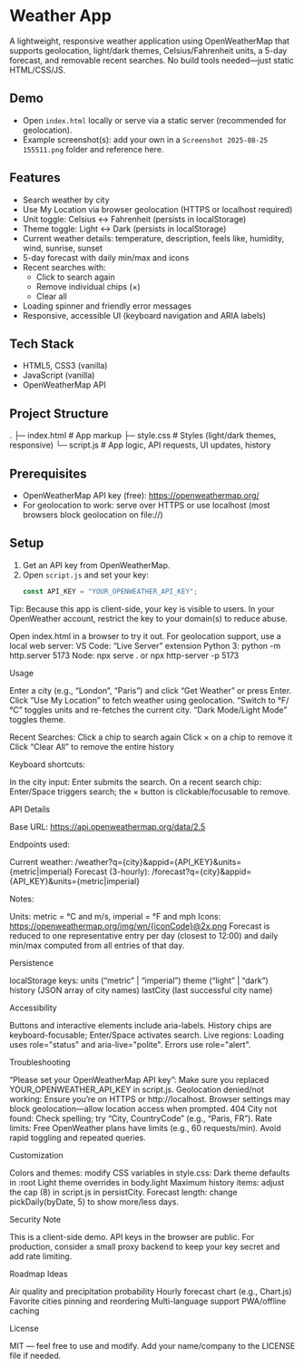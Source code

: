 # Weather App

A lightweight, responsive weather application using OpenWeatherMap that supports geolocation, light/dark themes, Celsius/Fahrenheit units, a 5-day forecast, and removable recent searches. No build tools needed—just static HTML/CSS/JS.

## Demo

- Open `index.html` locally or serve via a static server (recommended for geolocation).
- Example screenshot(s): add your own in a `Screenshot 2025-08-25 155511.png` folder and reference here.

## Features

- Search weather by city
- Use My Location via browser geolocation (HTTPS or localhost required)
- Unit toggle: Celsius ↔ Fahrenheit (persists in localStorage)
- Theme toggle: Light ↔ Dark (persists in localStorage)
- Current weather details: temperature, description, feels like, humidity, wind, sunrise, sunset
- 5-day forecast with daily min/max and icons
- Recent searches with:
  - Click to search again
  - Remove individual chips (×)
  - Clear all
- Loading spinner and friendly error messages
- Responsive, accessible UI (keyboard navigation and ARIA labels)

## Tech Stack

- HTML5, CSS3 (vanilla)
- JavaScript (vanilla)
- OpenWeatherMap API

## Project Structure



. ├─ index.html # App markup ├─ style.css # Styles (light/dark themes, responsive) └─ script.js # App logic, API requests, UI updates, history


## Prerequisites

- OpenWeatherMap API key (free): https://openweathermap.org/
- For geolocation to work: serve over HTTPS or use localhost (most browsers block geolocation on file://)

## Setup

1. Get an API key from OpenWeatherMap.
2. Open `script.js` and set your key:
   ```js
   const API_KEY = "YOUR_OPENWEATHER_API_KEY";


Tip: Because this app is client-side, your key is visible to users. In your OpenWeather account, restrict the key to your domain(s) to reduce abuse.

Open index.html in a browser to try it out.
For geolocation support, use a local web server:
VS Code: “Live Server” extension
Python 3: python -m http.server 5173
Node: npx serve . or npx http-server -p 5173

Usage

Enter a city (e.g., “London”, “Paris”) and click “Get Weather” or press Enter.
Click “Use My Location” to fetch weather using geolocation.
“Switch to °F/°C” toggles units and re-fetches the current city.
“Dark Mode/Light Mode” toggles theme.

Recent Searches:
Click a chip to search again
Click × on a chip to remove it
Click “Clear All” to remove the entire history

Keyboard shortcuts:

In the city input: Enter submits the search.
On a recent search chip: Enter/Space triggers search; the × button is clickable/focusable to remove.

API Details

Base URL: https://api.openweathermap.org/data/2.5

Endpoints used:

Current weather: /weather?q={city}&appid={API_KEY}&units={metric|imperial}
Forecast (3-hourly): /forecast?q={city}&appid={API_KEY}&units={metric|imperial}

Notes:

Units: metric = °C and m/s, imperial = °F and mph
Icons: https://openweathermap.org/img/wn/{iconCode}@2x.png
Forecast is reduced to one representative entry per day (closest to 12:00) and daily min/max computed from all entries of that day.

Persistence

localStorage keys:
units (“metric” | “imperial”)
theme (“light” | “dark”)
history (JSON array of city names)
lastCity (last successful city name)

Accessibility

Buttons and interactive elements include aria-labels.
History chips are keyboard-focusable; Enter/Space activates search.
Live regions:
Loading uses role="status" and aria-live="polite".
Errors use role="alert".

Troubleshooting

“Please set your OpenWeatherMap API key”:
Make sure you replaced YOUR_OPENWEATHER_API_KEY in script.js.
Geolocation denied/not working:
Ensure you’re on HTTPS or http://localhost.
Browser settings may block geolocation—allow location access when prompted.
404 City not found:
Check spelling; try “City, CountryCode” (e.g., “Paris, FR”).
Rate limits:
Free OpenWeather plans have limits (e.g., 60 requests/min). Avoid rapid toggling and repeated queries.

Customization

Colors and themes: modify CSS variables in style.css:
Dark theme defaults in :root
Light theme overrides in body.light
Maximum history items: adjust the cap (8) in script.js in persistCity.
Forecast length: change pickDaily(byDate, 5) to show more/less days.

Security Note

This is a client-side demo. API keys in the browser are public. For production, consider a small proxy backend to keep your key secret and add rate limiting.

Roadmap Ideas

Air quality and precipitation probability
Hourly forecast chart (e.g., Chart.js)
Favorite cities pinning and reordering
Multi-language support
PWA/offline caching

License

MIT — feel free to use and modify. Add your name/company to the LICENSE file if needed.
